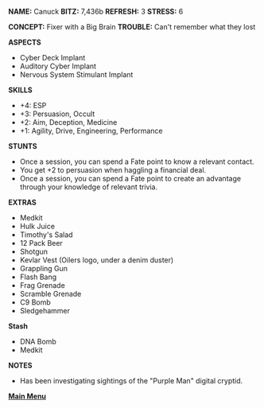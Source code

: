 **NAME:** Canuck
**BITZ:** 7,436b
**REFRESH:** 3
**STRESS:** 6

**CONCEPT:** Fixer with a Big Brain
**TROUBLE:** Can't remember what they lost

**ASPECTS** 
- Cyber Deck Implant
- Auditory Cyber Implant
- Nervous System Stimulant Implant

**SKILLS**
- +4: ESP
- +3: Persuasion, Occult
- +2: Aim, Deception, Medicine
- +1: Agility, Drive, Engineering, Performance

**STUNTS**
- Once a session, you can spend a Fate point to know a relevant contact.
- You get +2 to persuasion when haggling a financial deal.
- Once a session, you can spend a Fate point to create an advantage through your knowledge of relevant trivia.

**EXTRAS**
- Medkit 
- Hulk Juice
- Timothy's Salad
- 12 Pack Beer
- Shotgun
- Kevlar Vest (Oilers logo, under a denim duster)
- Grappling Gun 
- Flash Bang 
- Frag Grenade
- Scramble Grenade 
- C9 Bomb 
- Sledgehammer

**Stash**
- DNA Bomb 
- Medkit 

**NOTES**
- Has been investigating sightings of the "Purple Man" digital cryptid.

 **[Main Menu](../README.md)**